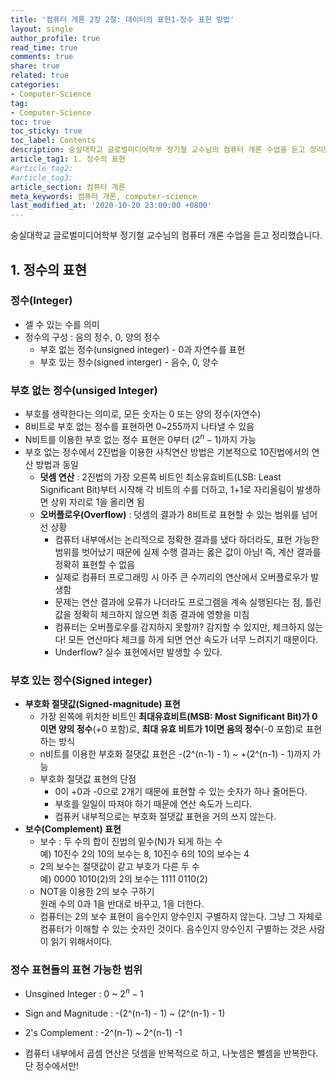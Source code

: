 ```yaml
---
title: '컴퓨터 개론 2장 2절: 데이터의 표현1-정수 표현 방법'
layout: single
author_profile: true
read_time: true
comments: true
share: true
related: true
categories:
- Computer-Science
tag:
- Computer-Science
toc: true
toc_sticky: true
toc_label: Contents
description: 숭실대학교 글로벌미디어학부 정기철 교수님의 컴퓨터 개론 수업을 듣고 정리했습니다.
article_tag1: 1. 정수의 표현
#article_tag2: 
#article_tag3: 
article_section: 컴퓨터 개론
meta_keywords: 컴퓨터 개론, computer-science
last_modified_at: '2020-10-20 23:00:00 +0800'
---
```


숭실대학교 글로벌미디어학부 정기철 교수님의 컴퓨터 개론 수업을 듣고 정리했습니다.

## 1. 정수의 표현

### 정수(Integer)
- 셀 수 있는 수를 의미
- 정수의 구성 : 음의 정수, 0, 양의 정수
  - 부호 없는 정수(unsigned integer) - 0과 자연수를 표현
  - 부호 있는 정수(signed interger) - 음수, 0, 양수

### 부호 없는 정수(unsiged Integer)
- 부호를 생략한다는 의미로, 모든 숫자는 0 또는 양의 정수(자연수)
- 8비트로 부호 없는 정수를 표현하면 0~255까지 나타낼 수 있음
- N비트를 이용한 부호 없는 정수 표현은 0부터 $(2^n-1)$까지 가능
- 부호 없는 정수에서 2진법을 이용한 사칙연산 방법은 기본적으로 10진법에서의 연산 방법과 동일
  - **덧셈 연산** : 2진법의 가장 오른쪽 비트인 최소유효비트(LSB: Least Significant Bit)부터 시작해 각 비트의 수를 더하고, 1+1로 자리올림이 발생하면 상위 자리로 1을 올리면 됨
  - **오버플로우(Overflow)** : 덧셈의 결과가 8비트로 표현할 수 있는 범위를 넘어선 상황
    - 컴퓨터 내부에서는 논리적으로 정확한 결과를 냈다 하더라도, 표현 가능한 범위를 벗어났기 때문에 실제 수행 결과는 옳은 값이 아님! 즉, 계산 결과를 정확히 표현할 수 없음
    - 실제로 컴퓨터 프로그래밍 시 아주 큰 수끼리의 연산에서 오버플로우가 발생함
    - 문제는 연산 결과에 오류가 나더라도 프로그램을 계속 실행된다는 점, 틀린 값을 정확히 체크하지 않으면 최종 결과에 영향을 미침
    - 컴퓨터는 오버플로우를 감지하지 못할까? 감지할 수 있지만, 체크하지 않는다! 모든 연산마다 체크를 하게 되면 연산 속도가 너무 느려지기 때문이다.
    - Underflow? 실수 표현에서만 발생할 수 있다.

### 부호 있는 정수(Signed integer)
- **부호화 절댓값(Signed-magnitude) 표현**
  - 가장 왼쪽에 위치한 비트인 **최대유효비트(MSB: Most Significant Bit)가 0이면 양의 정수**(+0 포함)로, **최대 유효 비트가 1이면 음의 정수**(-0 포함)로 표현하는 방식
  - n비트를 이용한 부호화 절댓값 표현은 -(2^(n-1) - 1) ~ +(2^(n-1) - 1)까지 가능
  - 부호화 절댓값 표현의 단점
    - 0이 +0과 -0으로 2개기 때문에 표현할 수 있는 숫자가 하나 줄어든다.
    - 부호를 일일이 따져야 하기 때문에 연산 속도가 느리다.
    - 컴퓨커 내부적으로는 부호화 절댓값 표현을 거의 쓰지 않는다.
- **보수(Complement) 표현**
  - 보수 : 두 수의 합이 진법의 밑수(N)가 되게 하는 수  
    예) 10진수 2의 10의 보수는 8, 10진수 6의 10의 보수는 4
  - 2의 보수는 절댓값이 같고 부호가 다른 두 수  
    예) 0000 1010(2)의 2의 보수는 1111 0110(2)
  - NOT을 이용한 2의 보수 구하기  
    원래 수의 0과 1을 반대로 바꾸고, 1을 더한다.
  - 컴퓨터는 2의 보수 표현이 음수인지 양수인지 구별하지 않는다. 그냥 그 자체로 컴퓨터가 이해할 수 있는 숫자인 것이다. 음수인지 양수인지 구별하는 것은 사람이 읽기 위해서이다.

### 정수 표현들의 표현 가능한 범위
- Unsgined Integer : 0 ~ $2^n-1$
- Sign and Magnitude : -(2^(n-1) - 1) ~ (2^(n-1) - 1)
- 2's Complement : -2^(n-1) ~ 2^(n-1) -1
  
- 컴퓨터 내부에서 곱셈 연산은 덧셈을 반복적으로 하고, 나눗셈은 뺄셈을 반복한다. 단 정수에서만!

  